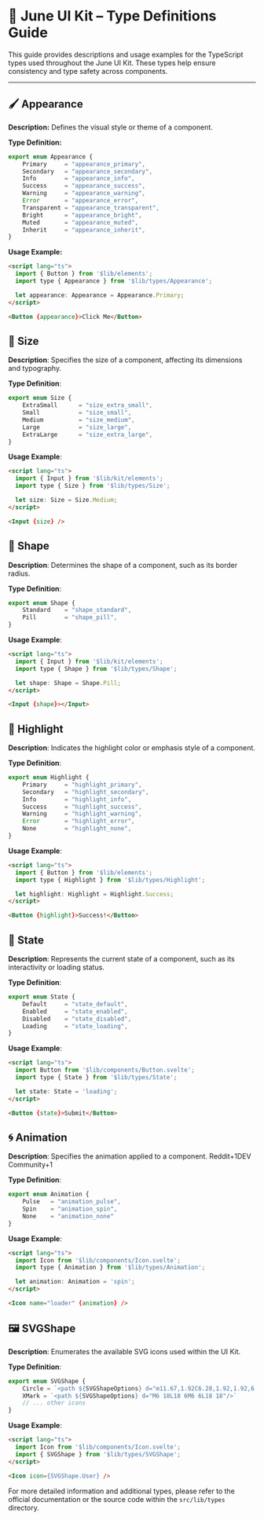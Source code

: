 # 📘 June UI Kit – Type Definitions Guide

This guide provides descriptions and usage examples for the TypeScript types used throughout the June UI Kit. These types help ensure consistency and type safety across components.

---

## 🖌️ Appearance

**Description:** Defines the visual style or theme of a component.

**Type Definition:**
```ts
export enum Appearance {
    Primary     = "appearance_primary",
    Secondary   = "appearance_secondary",
    Info        = "appearance_info",
    Success     = "appearance_success",
    Warning     = "appearance_warning",
    Error       = "appearance_error",
    Transparent = "appearance_transparent",
    Bright      = "appearance_bright",
    Muted       = "appearance_muted",
    Inherit     = "appearance_inherit",
}
```

**Usage Example:**

```html
<script lang="ts">
  import { Button } from '$lib/elements';
  import type { Appearance } from '$lib/types/Appearance';

  let appearance: Appearance = Appearance.Primary;
</script>

<Button {appearance}>Click Me</Button>
```

## 📏 Size

**Description**: Specifies the size of a component, affecting its dimensions and typography.​

**Type Definition**:

```ts
export enum Size {
    ExtraSmall      = "size_extra_small",
    Small           = "size_small",
    Medium          = "size_medium",
    Large           = "size_large",
    ExtraLarge      = "size_extra_large",
}
```

**Usage Example**:

```html
<script lang="ts">
  import { Input } from '$lib/kit/elements';
  import type { Size } from '$lib/types/Size';

  let size: Size = Size.Medium;
</script>

<Input {size} />
```

## 🧩 Shape

**Description**: Determines the shape of a component, such as its border radius.​

**Type Definition**:

```ts
export enum Shape {
    Standard    = "shape_standard",
    Pill        = "shape_pill",
}
```

**Usage Example**:

```html
<script lang="ts">
  import { Input } from '$lib/kit/elements';
  import type { Shape } from '$lib/types/Shape';

  let shape: Shape = Shape.Pill;
</script>

<Input {shape}></Input>
```

## 🎨 Highlight

**Description**: Indicates the highlight color or emphasis style of a component.​

**Type Definition**:

```js
export enum Highlight {
    Primary     = "highlight_primary",
    Secondary   = "highlight_secondary",
    Info        = "highlight_info",
    Success     = "highlight_success",
    Warning     = "highlight_warning",
    Error       = "highlight_error",
    None        = "highlight_none",
}
```

**Usage Example**:

```html
<script lang="ts">
  import { Button } from '$lib/elements';
  import type { Highlight } from '$lib/types/Highlight';

  let highlight: Highlight = Highlight.Success;
</script>

<Button {highlight}>Success!</Button>
```

## 🚦 State

**Description**: Represents the current state of a component, such as its interactivity or loading status.​

**Type Definition**:


```ts
export enum State {
    Default     = "state_default",
    Enabled     = "state_enabled",
    Disabled    = "state_disabled",
    Loading     = "state_loading",
}
```

**Usage Example**:

```html
<script lang="ts">
  import Button from '$lib/components/Button.svelte';
  import type { State } from '$lib/types/State';

  let state: State = 'loading';
</script>

<Button {state}>Submit</Button>
```


## 🌀 Animation

**Description**: Specifies the animation applied to a component.​
Reddit+1DEV Community+1

**Type Definition**:

```ts
export enum Animation {
    Pulse   = "animation_pulse",
    Spin    = "animation_spin",
    None    = "animation_none"
}
```

**Usage Example**:

```html
<script lang="ts">
  import Icon from '$lib/components/Icon.svelte';
  import type { Animation } from '$lib/types/Animation';

  let animation: Animation = 'spin';
</script>

<Icon name="loader" {animation} />
```

## 🖼️ SVGShape

**Description**: Enumerates the available SVG icons used within the UI Kit.​

**Type Definition**:

```ts
export enum SVGShape {
    Circle = `<path ${SVGShapeOptions} d="m11.67,1.92C6.28,1.92,1.92,6.28,1.92,11.67s4.36,9.75,9.75,9.75,9.75-4.36,9.75-9.75S17.05,1.92,11.67,1.92Z"/>`,
    XMark = `<path ${SVGShapeOptions} d="M6 18L18 6M6 6L18 18"/>`
    // ... other icons
}
```

**Usage Example**:

```html
<script lang="ts">
  import Icon from '$lib/components/Icon.svelte';
  import { SVGShape } from '$lib/types/SVGShape';
</script>

<Icon icon={SVGShape.User} />
```

For more detailed information and additional types, please refer to the official documentation or the source code within the `src/lib/types` directory.